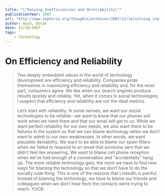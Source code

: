 ```yaml
---
title: "\"Valuing Inefficiencies and Unreliability\""
publicationYear: 2007
url: "http://www.zephoria.org/thoughts/archives/2007/12/14/valuing_ineffic.html"
author: Boyd, Danah
date: 12/18/2007
tags:
    - Technology
---
```


# On Efficiency and Reliability

> Two deeply embedded values in the world of technology development are efficiency and reliability. Companies pride themselves in maximizing efficiency and reliability and, for the most part, consumers agree. We like when our search engines produce results quickly and reliably. Yet, when it comes to social technologies, I suspect that efficiency and reliability are not the ideal metrics.
>
> Let’s start with reliability. In some senses, we want our social technologies to be reliable--we want to know that our phones will work when we need them and that our email will get to us. While we want perfect reliability for our own needs, we also want there to be failures in the system so that we can blame technology when we don’t want to admit to our own weaknesses. In other words, we want plausible deniability. We want to be able to blame our spam filters when we failed to respond to an email that someone sent that we didn’t feel like answering. We want to blame cell phone reception when we’ve had enough of a conversation and “accidentally” hang up. The more reliable technology gets, the more we have to find new ways for blaming the technology so that we don’t have to do the socially rude thing. This is one of the reasons that LinkedIn is painful. Instead of blaming the technology, we have to blame our friends and colleagues when we don’t hear from the contacts we’re trying to reach. YUCK.

